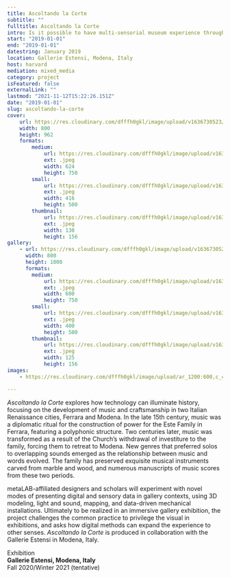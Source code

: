 ```yaml
---
title: Ascoltando la Corte
subtitle: ""
fulltitle: Ascoltando la Corte
intro: Is it possible to have multi-sensorial museum experience through digital methods?
start: "2019-01-01"
end: "2019-01-01"
datestring: January 2019
location: Gallerie Estensi, Modena, Italy
host: harvard
mediation: mixed_media
category: project
isFeatured: false
externalLink: ""
lastmod: "2021-11-12T15:22:26.151Z"
date: "2019-01-01"
slug: ascoltando-la-corte
cover:
    url: https://res.cloudinary.com/dfffh0gkl/image/upload/v1636730523/ascoltando1_c69822d24d.jpg
    width: 800
    height: 962
    formats:
        medium:
            url: https://res.cloudinary.com/dfffh0gkl/image/upload/v1636730524/medium_ascoltando1_c69822d24d.jpg
            ext: .jpeg
            width: 624
            height: 750
        small:
            url: https://res.cloudinary.com/dfffh0gkl/image/upload/v1636730525/small_ascoltando1_c69822d24d.jpg
            ext: .jpeg
            width: 416
            height: 500
        thumbnail:
            url: https://res.cloudinary.com/dfffh0gkl/image/upload/v1636730523/thumbnail_ascoltando1_c69822d24d.jpg
            ext: .jpeg
            width: 130
            height: 156
gallery:
    - url: https://res.cloudinary.com/dfffh0gkl/image/upload/v1636730523/ascoltando2_76bd98d600.jpg
      width: 800
      height: 1000
      formats:
        medium:
            url: https://res.cloudinary.com/dfffh0gkl/image/upload/v1636730524/medium_ascoltando2_76bd98d600.jpg
            ext: .jpeg
            width: 600
            height: 750
        small:
            url: https://res.cloudinary.com/dfffh0gkl/image/upload/v1636730525/small_ascoltando2_76bd98d600.jpg
            ext: .jpeg
            width: 400
            height: 500
        thumbnail:
            url: https://res.cloudinary.com/dfffh0gkl/image/upload/v1636730523/thumbnail_ascoltando2_76bd98d600.jpg
            ext: .jpeg
            width: 125
            height: 156
images:
    - https://res.cloudinary.com/dfffh0gkl/image/upload/ar_1200:600,c_crop/c_limit,h_1200,w_600/v1636730523/ascoltando1_c69822d24d.jpg

---
```

*Ascoltando la Corte* explores how technology can illuminate history, focusing on the development of music and craftsmanship in two Italian Renaissance cities, Ferrara and Modena. In the late 15th century, music was a diplomatic ritual for the construction of power for the Este Family in Ferrara, featuring a polyphonic structure. Two centuries later, music was transformed as a result of the Church’s withdrawal of investiture to the family, forcing them to retreat to Modena. New genres that preferred solos to overlapping sounds emerged as the relationship between music and words evolved. The family has preserved exquisite musical instruments carved from marble and wood, and numerous manuscripts of music scores from these two periods.

metaLAB-affiliated designers and scholars will experiment with novel modes of presenting digital and sensory data in gallery contexts, using 3D modeling, light and sound, mapping, and data-driven mechanical installations. Ultimately to be realized in an immersive gallery exhibition, the project challenges the common practice to privilege the visual in exhibitions, and asks how digital methods can expand the experience to other senses. *Ascoltando la Corte* is produced in collaboration with the Gallerie Estensi in Modena, Italy.


Exhibition<br />
**Gallerie Estensi, Modena, Italy**<br />
Fall 2020/Winter 2021 (tentative)